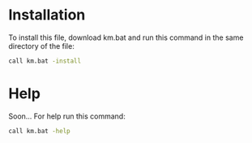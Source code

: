 # Installation
To install this file, download km.bat and run this command in
the same directory of the file:
```sh
call km.bat -install
```

# Help
Soon...
For help run this command:
```sh
call km.bat -help
```
